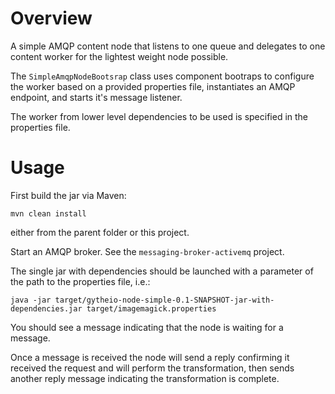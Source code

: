
Overview
========

A simple AMQP content node that listens to one queue and 
delegates to one content worker for the lightest weight node possible.

The `SimpleAmqpNodeBootsrap` class uses component bootraps to configure the worker 
based on a provided properties file, instantiates an AMQP endpoint, and starts it's message listener.

The worker from lower level dependencies to be used is specified in the properties file.

Usage
=====

First build the jar via Maven:

    mvn clean install

either from the parent folder or this project.

Start an AMQP broker.  See the `messaging-broker-activemq` project.

The single jar with dependencies should be launched with a parameter of the
path to the properties file, i.e.:

    java -jar target/gytheio-node-simple-0.1-SNAPSHOT-jar-with-dependencies.jar target/imagemagick.properties

You should see a message indicating that the node is waiting for a message.

Once a message is received the node will send a reply confirming it received the
request and will perform the transformation, then sends another reply message indicating
the transformation is complete.